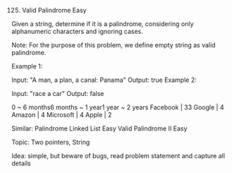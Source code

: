 125. Valid Palindrome
Easy

Given a string, determine if it is a palindrome, considering only alphanumeric characters and ignoring cases.

Note: For the purpose of this problem, we define empty string as valid palindrome.

Example 1:

Input: "A man, a plan, a canal: Panama"
Output: true
Example 2:

Input: "race a car"
Output: false

0 ~ 6 months6 months ~ 1 year1 year ~ 2 years
Facebook | 33 Google | 4 Amazon | 4 Microsoft | 4 Apple | 2 

Similar:
Palindrome Linked List Easy Valid Palindrome II Easy

Topic: Two pointers, String

Idea: simple, but beware of bugs, read problem statement and capture all details

